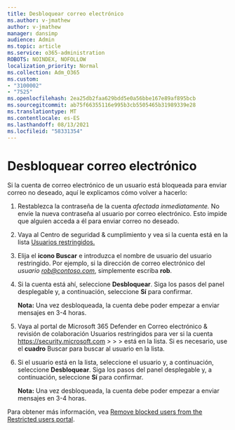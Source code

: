 ```yaml
---
title: Desbloquear correo electrónico
ms.author: v-jmathew
author: v-jmathew
manager: dansimp
audience: Admin
ms.topic: article
ms.service: o365-administration
ROBOTS: NOINDEX, NOFOLLOW
localization_priority: Normal
ms.collection: Adm_O365
ms.custom:
- "3100002"
- "7525"
ms.openlocfilehash: 2ea25db2faa629bdd5e0a56bbe167e89af895bcb
ms.sourcegitcommit: ab75f66355116e995b3cb5505465b31989339e28
ms.translationtype: MT
ms.contentlocale: es-ES
ms.lasthandoff: 08/13/2021
ms.locfileid: "58331354"
---
```

# <a name="unblock-email"></a>Desbloquear correo electrónico

Si la cuenta de correo electrónico de un usuario está bloqueada para enviar correo no deseado, aquí le explicamos cómo volver a hacerlo:

1. Restablezca la contraseña de la cuenta *afectada inmediatamente.* No envíe la nueva contraseña al usuario por correo electrónico. Esto impide que alguien acceda a él para enviar correo no deseado.
2. Vaya al Centro de seguridad & cumplimiento y vea si la cuenta está en la lista [Usuarios restringidos.](https://protection.office.com/#/restrictedusers)
3. Elija el **icono Buscar** e introduzca el nombre de usuario del usuario restringido. Por ejemplo, si la dirección de correo electrónico del *usuario rob@contoso.com*, simplemente escriba **rob**.
4. Si la cuenta está ahí, seleccione **Desbloquear**. Siga los pasos del panel desplegable y, a continuación, seleccione **Sí** para confirmar.  
    
    **Nota:** Una vez desbloqueada, la cuenta debe poder empezar a enviar mensajes en 3-4 horas.
2. Vaya al portal de Microsoft 365 Defender en Correo electrónico & revisión de colaboración Usuarios restringidos para ver si la cuenta <https://security.microsoft.com> \>  \>  \>  está en la lista. Si es necesario, use el **cuadro** Buscar para buscar al usuario en la lista.
3. Si el usuario está en la lista, seleccione el usuario y, a continuación, seleccione **Desbloquear**. Siga los pasos del panel desplegable y, a continuación, seleccione **Sí** para confirmar.

   **Nota:** Una vez desbloqueada, la cuenta debe poder empezar a enviar mensajes en 3-4 horas.

Para obtener más información, vea [Remove blocked users from the Restricted users portal](https://docs.microsoft.com/microsoft-365/security/office-365-security/removing-user-from-restricted-users-portal-after-spam).

